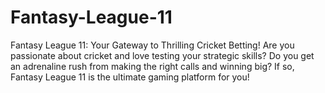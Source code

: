 # Fantasy-League-11
Fantasy League 11: Your Gateway to Thrilling Cricket Betting!  Are you passionate about cricket and love testing your strategic skills? Do you get an adrenaline rush from making the right calls and winning big? If so, Fantasy League 11 is the ultimate gaming platform for you! 
